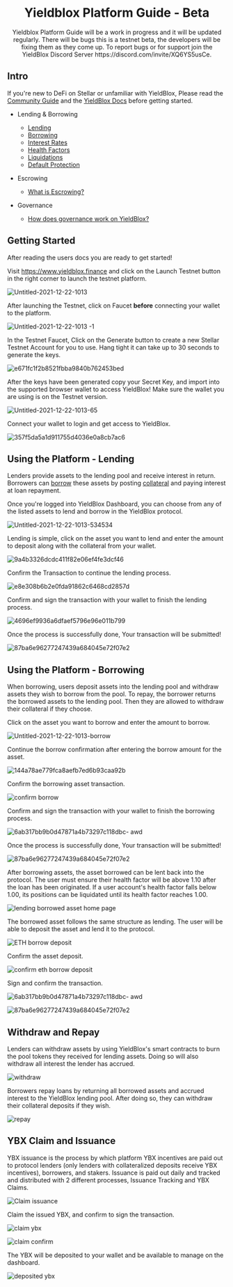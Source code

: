 
<h1 align="center"> Yieldblox Platform Guide - Beta</h1>
<p align="center">Yieldblox Platform Guide will be a work in progress and it will be updated regularly. There will be bugs this is a testnet beta, the developers will be fixing them as they come up. To report bugs or for support join the YieldBlox Discord Server https://discord.com/invite/XQ6YS5usCe. </p>

## Intro
If you're new to DeFi on Stellar or unfamiliar with YieldBlox, Please read the [Community Guide](https://github.com/theboycoder/Yieldblox-Community-Guide-) and the [YieldBlox Docs](https://docs.ybx.script3.io/user-docs/general) before getting started.

- Lending & Borrowing
  - [Lending](https://docs.ybx.script3.io/user-docs/lending-borrowing/lending)
  - [Borrowing](https://docs.ybx.script3.io/user-docs/lending-borrowing/borrowing)
  - [Interest Rates](https://docs.ybx.script3.io/user-docs/lending-borrowing/interest-rates)
  - [Health Factors](https://docs.ybx.script3.io/user-docs/lending-borrowing/health-factors)
  - [Liquidations](https://docs.ybx.script3.io/user-docs/lending-borrowing/liquidations)
  - [Default Protection](https://docs.ybx.script3.io/user-docs/lending-borrowing/default-protection)

- Escrowing
  - [What is Escrowing?](https://docs.ybx.script3.io/user-docs/escrowing)
  
- Governance
  - [How does governance work on YieldBlox?](https://docs.ybx.script3.io/user-docs/governance#how-does-governance-work-on-yieldblox)
 
## Getting Started

After reading the users docs you are ready to get started!

Visit https://www.yieldblox.finance and click on the Launch Testnet button in the right corner to launch the testnet platform.

![Untitled-2021-12-22-1013](https://user-images.githubusercontent.com/45983304/150624094-9c3b2fd0-8de0-4ca1-9143-f4d6483cd19b.png)

After launching the Testnet, click on Faucet **before** connecting your wallet to the platform.

![Untitled-2021-12-22-1013 -1](https://user-images.githubusercontent.com/45983304/150624352-088f446c-ce3c-4919-89f6-10c66ee1e2b3.png)

In the Testnet Faucet, Click on the Generate button to create a new Stellar Testnet Account for you to use. Hang tight it can take up to 30 seconds to generate the keys.

![e671fc1f2b8521fbba9840b762453bed](https://user-images.githubusercontent.com/45983304/150624531-db92e7aa-ae31-4fc8-b930-3107f96edb71.png)

After the keys have been generated copy your Secret Key, and import into the supported browser wallet to access YieldBlox! Make sure the wallet you are using is on the Testnet version.

![Untitled-2021-12-22-1013-65](https://user-images.githubusercontent.com/45983304/150624929-dcddb7bc-a466-458b-9b72-af8a4b6949c2.png)

Connect your wallet to login and get access to YieldBlox.

![357f5da5a1d911755d4036e0a8cb7ac6](https://user-images.githubusercontent.com/45983304/150625751-39c071eb-43cd-43cd-9243-c24f5de28a4a.png)

## Using the Platform - Lending
Lenders provide assets to the lending pool and receive interest in return. Borrowers can [borrow](https://docs.ybx.script3.io/user-docs/lending-borrowing/borrowing) these assets by posting [collateral](https://docs.ybx.script3.io/user-docs/lending-borrowing/borrowing#what-is-collateral) and paying interest at loan repayment.

Once you're logged into YieldBlox Dashboard, you can choose from any of the listed assets to lend and borrow in the YieldBlox protocol.

![Untitled-2021-12-22-1013-534534](https://user-images.githubusercontent.com/45983304/150628271-ef11f469-cf20-4e31-884e-f0ecb7986558.png)

Lending is simple, click on the asset you want to lend and enter the amount to deposit along with the collateral from your wallet.

![9a4b3326dcdc411f82e06ef4fe3dcf46](https://user-images.githubusercontent.com/45983304/150628665-c4663447-3883-4bff-b6b7-c7338ccbeaf5.png)

Confirm the Transaction to continue the lending process.

![e8e308b6b2e0fda91862c6468cd2857d](https://user-images.githubusercontent.com/45983304/150628704-b133f513-85cd-46a3-8385-5833423617ed.png)

Confirm and sign the transaction with your wallet to finish the lending process.

![4696ef9936a6dfaef5796e96e011b799](https://user-images.githubusercontent.com/45983304/150628775-674a945e-3a34-4ea7-b552-55e2cfc34a2b.png)

Once the process is successfully done, Your transaction will be submitted!

![87ba6e96277247439a684045e72f07e2](https://user-images.githubusercontent.com/45983304/150629406-a57abf7f-3fe9-4d19-b2d7-3e2a456f4860.png)

## Using the Platform - Borrowing

When borrowing, users deposit assets into the lending pool and withdraw assets they wish to borrow from the pool. To repay, the borrower returns the borrowed assets to the lending pool. Then they are allowed to withdraw their collateral if they choose.

Click on the asset you want to borrow and enter the amount to borrow.

![Untitled-2021-12-22-1013-borrow](https://user-images.githubusercontent.com/45983304/150629982-0c29a6fb-1096-437e-bf83-99dba9ce89f3.png)


Continue the borrow confirmation after entering the borrow amount for the asset.

![144a78ae779fca8aefb7ed6b93caa92b](https://user-images.githubusercontent.com/45983304/150630169-e623568e-2ba7-481a-9b84-6be7d12c8765.png)

Confirm the borrowing asset transaction.

![confirm borrow](https://user-images.githubusercontent.com/45983304/150630240-2368fc71-10fc-4b10-8823-3ceb8d3869b8.png)

Confirm and sign the transaction with your wallet to finish the borrowing process.

![6ab317bb9b0d47871a4b73297c118dbc- awd](https://user-images.githubusercontent.com/45983304/150630306-af0261cb-fb2b-4b38-bb93-9a1756b2a4eb.png)

Once the process is successfully done, Your transaction will be submitted!

![87ba6e96277247439a684045e72f07e2](https://user-images.githubusercontent.com/45983304/150630316-62baa55a-7b1a-476a-b885-d311c73c2d53.png)

After borrowing assets, the asset borrowed can be lent back into the protocol. The user must ensure their health factor will be above 1.10 after the loan has been originated. If a user account's health factor falls below 1.00, its positions can be liquidated until its health factor reaches 1.00.

![lending borrowed asset home page](https://user-images.githubusercontent.com/45983304/150630560-7be872aa-61da-453b-9fd2-cd8fcd81133c.png)

The borrowed asset follows the same structure as lending. The user will be able to deposit the asset and lend it to the protocol.

![ETH borrow deposit](https://user-images.githubusercontent.com/45983304/150630816-3c4430d6-1898-499c-a1b4-669bb8cd5545.png)

Confirm the asset deposit.

![confirm eth borrow deposit](https://user-images.githubusercontent.com/45983304/150630875-28f6fbd4-8295-4934-9b2a-5e55d78851ee.png)

Sign and confirm the transaction. 

![6ab317bb9b0d47871a4b73297c118dbc- awd](https://user-images.githubusercontent.com/45983304/150630948-2a831e8c-c97d-4c3a-879b-f144451ad550.png)

![87ba6e96277247439a684045e72f07e2](https://user-images.githubusercontent.com/45983304/150630941-3ec08af5-0f07-4a37-94c2-412dc97f69b4.png)

## Withdraw and Repay

Lenders can withdraw assets by using YieldBlox's smart contracts to burn the pool tokens they received for lending assets. Doing so will also withdraw all interest the lender has accrued. 

![withdraw](https://user-images.githubusercontent.com/45983304/150631170-735dd13e-a732-41f4-b24d-10668e0c489d.png)

Borrowers repay loans by returning all borrowed assets and accrued interest to the YieldBlox lending pool. After doing so, they can withdraw their collateral deposits if they wish.

![repay](https://user-images.githubusercontent.com/45983304/150631311-d3b8449c-fcc4-4d33-8ed2-315d07e99579.png)

## YBX Claim and Issuance 

YBX issuance is the process by which platform YBX incentives are paid out to protocol lenders (only lenders with collateralized deposits receive YBX incentives), borrowers, and stakers. Issuance is paid out daily and tracked and distributed with 2 different processes, Issuance Tracking and YBX Claims.

![Claim issuance](https://user-images.githubusercontent.com/45983304/150665993-7da52411-3671-46e3-92ef-614d38ecf684.png)

Claim the issued YBX, and confirm to sign the transaction.

![claim ybx](https://user-images.githubusercontent.com/45983304/150666037-2116cfe0-00bf-46d9-aa66-8a8dd8277435.png)

![claim confirm](https://user-images.githubusercontent.com/45983304/150666039-b796fa70-da1d-4841-8080-120e8c1b5ebf.png)

The YBX will be deposited to your wallet and be available to manage on the dashboard.


![deposited ybx](https://user-images.githubusercontent.com/45983304/150666146-c4ec39f0-f0a4-48d4-ba6e-39915f23894e.png)
